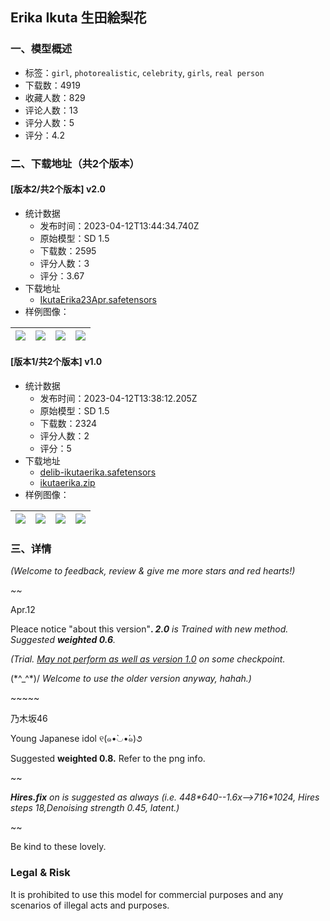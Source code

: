 ## Erika Ikuta 生田絵梨花
### 一、模型概述

- 标签：`girl`, `photorealistic`, `celebrity`, `girls`, `real person`
- 下载数：4919
- 收藏人数：829
- 评论人数：13
- 评分人数：5
- 评分：4.2

### 二、下载地址（共2个版本）

#### [版本2/共2个版本] v2.0

- 统计数据
  - 发布时间：2023-04-12T13:44:34.740Z
  - 原始模型：SD 1.5
  - 下载数：2595
  - 评分人数：3
  - 评分：3.67
- 下载地址
  - [IkutaErika23Apr.safetensors](https://civitai.com/api/download/models/43717)
- 样例图像：

| <img src="https://image.civitai.com/xG1nkqKTMzGDvpLrqFT7WA/8251349b-4183-49eb-7b05-4d8d1131f400/width=450/477721.jpeg" /> | <img src="https://image.civitai.com/xG1nkqKTMzGDvpLrqFT7WA/835be52e-d0aa-4c5c-b914-27b6806b0d00/width=450/477723.jpeg" /> | <img src="https://image.civitai.com/xG1nkqKTMzGDvpLrqFT7WA/6514ba0d-af83-4cb6-b4a0-12d7b05cb900/width=450/477697.jpeg" /> | <img src="https://image.civitai.com/xG1nkqKTMzGDvpLrqFT7WA/7e2a7abb-0983-40aa-e679-6368a91c1100/width=450/477704.jpeg" /> |
| ---- | ---- | ---- | ---- |

#### [版本1/共2个版本] v1.0

- 统计数据
  - 发布时间：2023-04-12T13:38:12.205Z
  - 原始模型：SD 1.5
  - 下载数：2324
  - 评分人数：2
  - 评分：5
- 下载地址
  - [delib-ikutaerika.safetensors](https://civitai.com/api/download/models/9758)
  - [ikutaerika.zip](https://civitai.com/api/download/models/9758?type=Training%20Data)
- 样例图像：

| <img src="https://image.civitai.com/xG1nkqKTMzGDvpLrqFT7WA/765bdac0-5e5f-4e2f-1ce3-ab974966f800/width=450/94714.jpeg" /> | <img src="https://image.civitai.com/xG1nkqKTMzGDvpLrqFT7WA/c8a7a29b-db22-488c-da6e-bedc52003d00/width=450/94715.jpeg" /> | <img src="https://image.civitai.com/xG1nkqKTMzGDvpLrqFT7WA/4017f6c0-9d2f-47e7-f1a0-b42581f24800/width=450/94712.jpeg" /> | <img src="https://image.civitai.com/xG1nkqKTMzGDvpLrqFT7WA/91c59e5e-d170-4fea-796c-925b5515e900/width=450/99844.jpeg" /> |
| ---- | ---- | ---- | ---- |


### 三、详情
<p><em>(Welcome to feedback, review &amp; give me more stars and red hearts!)</em></p><p><em>~~</em></p><p>Apr.12</p><p>Pleace notice "about this version"<strong>. <em>2.0</em></strong><em> is Trained with new method. Suggested </em><strong><em>weighted 0.6</em></strong><em>.</em></p><p><em>(Trial. <u>May not perform as well as version 1.0</u> on some checkpoint.</em></p><p>(*^_^*)/<em> Welcome to use the older version anyway, hahah.)</em></p><p>~~~~~</p><p>乃木坂46</p><p>Young Japanese idol ୧(๑•̀◡•́๑)૭</p><p>Suggested <strong>weighted 0.8.</strong> Refer to the png info.</p><p>~~</p><p><strong><em>Hires.fix</em></strong><em> on is suggested as always (i.e. 448*640--1.6x--&gt;716*1024, Hires steps 18,Denoising strength 0.45, latent.)</em></p><p>~~</p><p>Be kind to these lovely.</p><h3>Legal &amp; Risk</h3><p>It is prohibited to use this model for commercial purposes and any scenarios of illegal acts and purposes.</p>